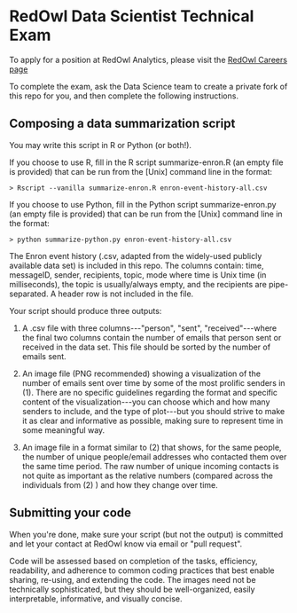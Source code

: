 RedOwl Data Scientist Technical Exam
=======================================================

To apply for a position at RedOwl Analytics, please visit
the [RedOwl Careers page](http://redowlanalytics.com/careers/)

To complete the exam, ask the Data Science team to create a private
fork of this repo for you, and then complete the following
instructions.

Composing a data summarization script
--------------------

You may write this script in R or Python (or both!).

If you choose to use R, fill in the R script summarize-enron.R (an
empty file is provided) that can be run from the [Unix] command line
in the format:

```
> Rscript --vanilla summarize-enron.R enron-event-history-all.csv
```

If you choose to use Python, fill in the Python script
summarize-enron.py (an empty file is provided) that can be run from
the [Unix] command line in the format:

```
> python summarize-python.py enron-event-history-all.csv
```

The Enron event history (.csv, adapted from the widely-used publicly
available data set) is included in this repo. The columns contain:
time, messageID, sender, recipients, topic, mode where time is Unix
time (in milliseconds), the topic is usually/always empty, and the
recipients are pipe-separated. A header row is not included in the
file.

Your script should produce three outputs:

1. A .csv file with three columns---"person", "sent",
"received"---where the final two columns contain the number of emails
that person sent or received in the data set. This file should be
sorted by the number of emails sent.

2. An image file (PNG recommended) showing a visualization of
the number of emails sent over time by some of the most prolific
senders in (1). There are no specific guidelines regarding the format
and specific content of the visualization---you can choose which and
how many senders to include, and the type of plot---but you should
strive to make it as clear and informative as possible, making sure to
represent time in some meaningful way.

3. An image file in a format similar to (2) that shows, for the same
people, the number of unique people/email addresses who contacted them
over the same time period. The raw number of unique incoming contacts
is not quite as important as the relative numbers (compared across the
individuals from (2) ) and how they change over time.


Submitting your code
--------------------

When you're done, make sure your script (but not the output) is
committed and let your contact at RedOwl know via email or "pull
request".

Code will be assessed based on completion of the tasks, efficiency,
readability, and adherence to common coding practices that best enable
sharing, re-using, and extending the code. The images need not be
technically sophisticated, but they should be well-organized, easily
interpretable, informative, and visually concise.
